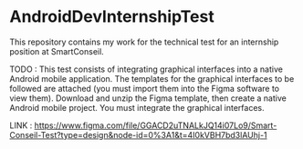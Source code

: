 # AndroidDevInternshipTest
This repository contains my work for the technical test for an internship position at SmartConseil.

TODO :
This test consists of integrating graphical interfaces into a native Android mobile application. 
The templates for the graphical interfaces to be followed are attached (you must import them into the Figma software to view them). 
Download and unzip the Figma template, then create a native Android mobile project. You must integrate the graphical interfaces.

LINK :
https://www.figma.com/file/GGACD2uTNALkJQ14i07Lo9/Smart-Conseil-Test?type=design&node-id=0%3A1&t=4I0kVBH7bd3lAUhj-1
